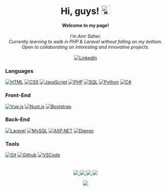 <h1 align="center">Hi, guys! <img src="https://github.com/wervlad/wervlad/assets/24524555/766d336d-b87d-44ba-807c-c51de2bc6b4d" width="28px" alt="👋"></h1>

<p align="center">
    <b>Welcome to my page!</b><br><br>
    <i>
        I'm Amr Saher.<br>
        Currently learning to walk in PHP & Laravel without falling on my bottom.<br>
        Open to collaborating on interesting and innovative projects.<br>
    </i><br>
    <a href="https://www.linkedin.com/in/amr-saher-a9003b230/">
        <img src="https://img.shields.io/badge/LinkedIn-blue?style=flat-square&logo=linkedin" alt="LinkedIn">
    </a>
</p>

### Languages
[![HTML](https://img.shields.io/badge/html5-black?style=for-the-badge&logo=html5)](https://github.com/AmrSaher)
[![CSS](https://img.shields.io/badge/css3-black?style=for-the-badge&logo=css3)](https://github.com/AmrSaher)
[![JavaScript](https://img.shields.io/badge/javascript-black?style=for-the-badge&logo=javascript)](https://github.com/AmrSaher)
[![PHP](https://img.shields.io/badge/php-black?style=for-the-badge&logo=php)](https://github.com/AmrSaher)
[![SQL](https://img.shields.io/badge/sql-black?style=for-the-badge&logo=mysql)](https://github.com/AmrSaher)
[![Python](https://img.shields.io/badge/python-black?style=for-the-badge&logo=python)](https://github.com/AmrSaher)
[![C#](https://img.shields.io/badge/c#-black?style=for-the-badge&logo=c#)](https://github.com/AmrSaher)

### Front-End
[![Vue.js](https://img.shields.io/badge/vue-black?style=for-the-badge&logo=vuedotjs)](https://github.com/AmrSaher)
[![Nuxt.js](https://img.shields.io/badge/nuxt-black?style=for-the-badge&logo=nuxtdotjs)](https://github.com/AmrSaher)
[![Bootstrap](https://img.shields.io/badge/bootstrap-black?style=for-the-badge&logo=bootstrap)](https://github.com/AmrSaher)

### Back-End
[![Laravel](https://img.shields.io/badge/laravel-black?style=for-the-badge&logo=laravel)](https://github.com/AmrSaher)
[![MySQL](https://img.shields.io/badge/mysql-black?style=for-the-badge&logo=mysql)](https://github.com/AmrSaher)
[![ASP.NET](https://img.shields.io/badge/asp-black?style=for-the-badge&logo=dotnet)](https://github.com/AmrSaher)
[![Django](https://img.shields.io/badge/django-black?style=for-the-badge&logo=django)](https://github.com/AmrSaher)

### Tools
[![Git](https://img.shields.io/badge/git-black?style=for-the-badge&logo=git)](https://github.com/AmrSaher)
[![Github](https://img.shields.io/badge/github-black?style=for-the-badge&logo=github)](https://github.com/AmrSaher)
[![VSCode](https://img.shields.io/badge/vs%20code-black?style=for-the-badge&logo=visualstudiocode)](https://github.com/AmrSaher)

<h1 align="center"></h1>

<p align="center">
  <a href="https://github.com/AmrSaher">
    <img src="http://github-profile-summary-cards.vercel.app/api/cards/profile-details?username=AmrSaher&theme=transparent" />
  </a>
  <a href="https://github.com/AmrSaher">
    <img src="https://github-readme-streak-stats.herokuapp.com/?user=AmrSaher&hide_border=true&card_width=338&theme=transparent" />
  </a>
  <a href="https://github.com/AmrSaher">
    <img src="http://github-profile-summary-cards.vercel.app/api/cards/stats?username=AmrSaher&theme=transparent" />
  </a>
  <a href="https://github.com/AmrSaher">
    <img src="https://github-readme-stats.vercel.app/api/top-langs/?username=AmrSaher&langs_count=10&exclude_repo=&hide=jupyter%20notebook,vim%20script,cmake,makefile,batchfile,emacs%20lisp,css,html&layout=default&card_width=699&hide_border=true&theme=transparent" />
  </a>
</p>

<p align="center">
  <a href="https://github.com/AmrSaher">
    <img src="https://komarev.com/ghpvc/?username=AmrSaher&color=blue&style=flat)" />
  </a>
</p>
